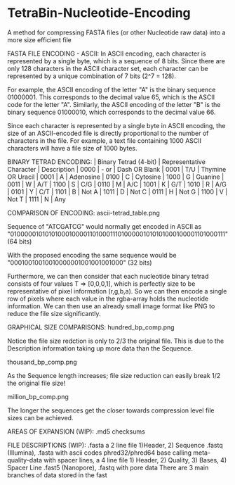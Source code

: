 # TetraBin-Nucleotide-Encoding
A method for compressing FASTA files (or other Nucleotide raw data) into a more size efficient file


FASTA FILE ENCODING - ASCII:
In ASCII encoding, each character is represented by a single byte, which is a sequence of 8 bits. Since there are only 128 characters in the ASCII character set, each character can be represented by a unique combination of 7 bits (2^7 = 128).

For example, the ASCII encoding of the letter "A" is the binary sequence 01000001. This corresponds to the decimal value 65, which is the ASCII code for the letter "A". Similarly, the ASCII encoding of the letter "B" is the binary sequence 01000010, which corresponds to the decimal value 66.

Since each character is represented by a single byte in ASCII encoding, the size of an ASCII-encoded file is directly proportional to the number of characters in the file. For example, a text file containing 1000 ASCII characters will have a file size of 1000 bytes.


BINARY TETRAD ENCODING:
| Binary Tetrad (4-bit) | Representative Character | Description
| 0000 | - or   | Dash OR Blank
| 0001 | T/U | Thymine OR Uracil
| 0001 | A | Adenosine
| 0100 | C | Cytosine
| 1000 | G | Guanine
| 0011 | W | A/T
| 1100 | S | C/G
| 0110 | M | A/C
| 1001 | K | G/T
| 1010 | R | A/G
| 0101 | Y | C/T
| 1101 | B | Not A
| 1011 | D | Not C
| 0111 | H | Not G
| 1100 | V | Not T
| 1111 | N | Any


COMPARISON OF ENCODING:
ascii-tetrad_table.png

Sequence of "ATCGATCG" would normally get encoded in ASCII as "0100000101010100010000110100011101000001010101000100001101000111" (64 bits)

With the proposed encoding the same sequence would be "00010010010010000001001001001000" (32 bits)

Furthermore, we can then consider that each nucleotide binary tetrad consists of four values T => [0,0,0,1], which is perfectly size to be representative of pixel information (r,g,b,a). So we can then encode a single row of pixels where each value in the rgba-array holds the nucleotide information. We can then use an already small image format like PNG to reduce the file size significantly.


GRAPHICAL SIZE COMPARISONS:
hundred_bp_comp.png

Notice the file size redction is only to 2/3 the original file. This is due to the Description information taking up more data than the Sequence.

thousand_bp_comp.png

As the Sequence length increases; file size reduction can easily break 1/2 the original file size!

million_bp_comp.png

The longer the sequences get the closer towards compression level file sizes can be achieved.


AREAS OF EXPANSION (WIP):
    .md5 checksums


FILE DESCRIPTIONS (WIP):
    .fasta a 2 line file 1)Header, 2) Sequence
    .fastq (Illumina), .fasta with ascii codes phred32/phred64 base calling meta-quality-data with spacer lines, a 4 line file 1) Header, 2) Quality, 3) Bases, 4) Spacer Line
    .fast5 (Nanopore), .fastq with pore data There are 3 main branches of data stored in the fast
